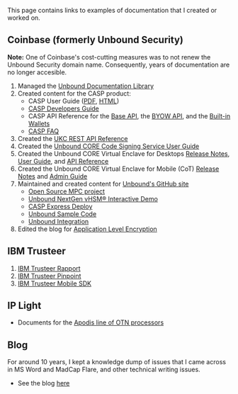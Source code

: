 This page contains links to examples of documentation that I created or worked on.

## Coinbase (formerly Unbound Security)

**Note:** One of Coinbase's cost-cutting measures was to not renew the Unbound Security domain name. Consequently, years of documentation are no longer accesible.

1. Managed the [Unbound Documentation Library](https://www.unboundsecurity.com/docs/TechDocs/Unbound_Doc_Versions-HTML/Content/Products/UnboundDocLibrary/Technical_Document_Versions.htm)
2. Created content for the CASP product:
    - CASP User Guide ([PDF]([https://philamericus.github.io/portfolio/doc/Unbound%20CORE%20CASP%20User%20Guide%201.0.2106.pdf), [HTML](https://www.unboundsecurity.com/docs/CASP/CASP_User_Guide/Content/Products/Unbound_Cover_Page.htm))
    - [CASP Developers Guide](https://www.unboundsecurity.com/docs/CASP/CASP_Developers_Guide/Content/Products/Unbound_Cover_Page.htm)
    - CASP API Reference for the [Base API](https://www.unboundsecurity.com/docs/CASP/API/casp-base.html#unbound-crypto-asset-security-platform-casp-management-api), the [BYOW API](https://www.unboundsecurity.com/docs/CASP/API/casp-byow.html#unbound-crypto-asset-security-platform-casp-management-api), and the [Built-in Wallets](https://www.unboundsecurity.com/docs/CASP/API/casp-coin.html#unbound-crypto-asset-security-platform-casp-management-api)
    - [CASP FAQ](https://www.unboundsecurity.com/docs/CASP/CASP_FAQ/Content/Products/Unbound_Cover_Page.htm)
1. Created the [UKC REST API Reference](http://www.unboundsecurity.com/docs/ukc_rest/ukc.html)
2. Created the [Unbound CORE Code Signing Service User Guide](https://www.unboundsecurity.com/docs/CORE/CORE-CSS/Content/Products/Unbound_Cover_Page.htm)
3. Created the Unbound CORE Virtual Enclave for Desktops [Release Notes](https://www.unboundsecurity.com/docs/CORE-Enclave/CORE-Enclave-Release-Notes/Content/Products/Unbound_Cover_Page.htm), [User Guide](https://www.unboundsecurity.com/docs/CORE-Enclave/CORE-Enclave-User-Guide/Content/Products/Unbound_Cover_Page.htm), and [API Reference](https://www.unboundsecurity.com/docs/CORE-Enclave/CORE-Enclave-API/index.html)
4. Created the Unbound CORE Virtual Enclave for Mobile (CoT) [Release Notes](https://www.unboundsecurity.com/docs/CoT/CoT_Release_Notes-HTML/Content/Products/Unbound_Cover_Page.htm) and [Admin Guide](https://www.unboundsecurity.com/docs/CoT/CoT_Admin_Guide/Content/Products/Unbound_Cover_Page.htm)
5. Maintained and created content for [Unbound's GitHub site](https://github.com/unboundsecurity)
   - [Open Source MPC project](https://github.com/unboundsecurity/blockchain-crypto-mpc)
   - [Unbound NextGen vHSM® Interactive Demo](https://github.com/unboundsecurity/Unbound-NextGen-vHSM-Interactive-Demo)
   - [CASP Express Deploy](https://github.com/unboundsecurity/casp-express-deploy)
   - [Unbound Sample Code](https://github.com/unboundsecurity/unbound-sample-code)
   - [Unbound Integration](https://github.com/unboundsecurity/unbound-integration)
6. Edited the blog for [Application Level Encryption](https://www.unboundsecurity.com/blog/application-level-encryption/)

## IBM Trusteer

1. [IBM Trusteer Rapport](https://www.ibm.com/docs/en/trusteer-rapport)
2. [IBM Trusteer Pinpoint](https://www.ibm.com/docs/en/trusteer-pinpoint)
3. [IBM Trusteer Mobile SDK](https://www.ibm.com/docs/en/trusteer-mobile-sdk)


## IP Light

- Documents for the [Apodis line of OTN processors](http://www.tera-pass.com/index.php?dir=site&page=content&cs=5026&langpage=eng)

## Blog

For around 10 years, I kept a knowledge dump of issues that I came across in MS Word and MadCap Flare, and other technical writing issues.
   - See the blog [here](https://phlogtastic.home.blog/)
